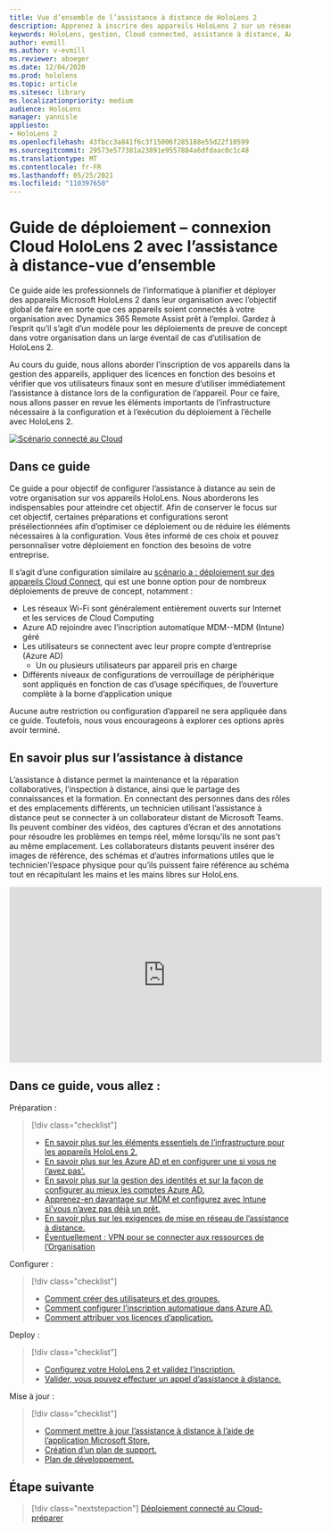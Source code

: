 ```yaml
---
title: Vue d’ensemble de l’assistance à distance de HoloLens 2
description: Apprenez à inscrire des appareils HoloLens 2 sur un réseau connecté au Cloud avec l’assistance à distance Dynamics 365.
keywords: HoloLens, gestion, Cloud connected, assistance à distance, AAD, Azure AD, MDM, gestion des appareils mobiles
author: evmill
ms.author: v-evmill
ms.reviewer: aboeger
ms.date: 12/04/2020
ms.prod: hololens
ms.topic: article
ms.sitesec: library
ms.localizationpriority: medium
audience: HoloLens
manager: yannisle
appliesto:
- HoloLens 2
ms.openlocfilehash: 43fbcc3a841f6c3f15006f285188e55d22f10599
ms.sourcegitcommit: 29573e577381a23891e9557884a6dfdaac0c1c48
ms.translationtype: MT
ms.contentlocale: fr-FR
ms.lasthandoff: 05/25/2021
ms.locfileid: "110397650"
---
```

# <a name="deployment-guide--cloud-connected-hololens-2-with-remote-assist--overview"></a>Guide de déploiement – connexion Cloud HoloLens 2 avec l’assistance à distance-vue d’ensemble

Ce guide aide les professionnels de l’informatique à planifier et déployer des appareils Microsoft HoloLens 2 dans leur organisation avec l’objectif global de faire en sorte que ces appareils soient connectés à votre organisation avec Dynamics 365 Remote Assist prêt à l’emploi. Gardez à l’esprit qu’il s’agit d’un modèle pour les déploiements de preuve de concept dans votre organisation dans un large éventail de cas d’utilisation de HoloLens 2.

Au cours du guide, nous allons aborder l’inscription de vos appareils dans la gestion des appareils, appliquer des licences en fonction des besoins et vérifier que vos utilisateurs finaux sont en mesure d’utiliser immédiatement l’assistance à distance lors de la configuration de l’appareil. Pour ce faire, nous allons passer en revue les éléments importants de l’infrastructure nécessaire à la configuration et à l’exécution du déploiement à l’échelle avec HoloLens 2.

[![Scénario ](./images/deployment-guides-revised-scenario-a.png) connecté au Cloud](./images/deployment-guides-revised-scenario-a.png#lightbox)
## <a name="in-this-guide"></a>Dans ce guide

Ce guide a pour objectif de configurer l’assistance à distance au sein de votre organisation sur vos appareils HoloLens. Nous aborderons les indispensables pour atteindre cet objectif. Afin de conserver le focus sur cet objectif, certaines préparations et configurations seront présélectionnées afin d’optimiser ce déploiement ou de réduire les éléments nécessaires à la configuration. Vous êtes informé de ces choix et pouvez personnaliser votre déploiement en fonction des besoins de votre entreprise.

Il s’agit d’une configuration similaire au [scénario a : déploiement sur des appareils Cloud Connect](https://docs.microsoft.com/hololens/common-scenarios#scenario-a), qui est une bonne option pour de nombreux déploiements de preuve de concept, notamment :

- Les réseaux Wi-Fi sont généralement entièrement ouverts sur Internet et les services de Cloud Computing
- Azure AD rejoindre avec l’inscription automatique MDM--MDM (Intune) géré
- Les utilisateurs se connectent avec leur propre compte d’entreprise (Azure AD)
  - Un ou plusieurs utilisateurs par appareil pris en charge
- Différents niveaux de configurations de verrouillage de périphérique sont appliqués en fonction de cas d’usage spécifiques, de l’ouverture complète à la borne d’application unique



Aucune autre restriction ou configuration d’appareil ne sera appliquée dans ce guide. Toutefois, nous vous encourageons à explorer ces options après avoir terminé.

## <a name="learn-about-remote-assist"></a>En savoir plus sur l’assistance à distance

L’assistance à distance permet la maintenance et la réparation collaboratives, l’inspection à distance, ainsi que le partage des connaissances et la formation. En connectant des personnes dans des rôles et des emplacements différents, un technicien utilisant l’assistance à distance peut se connecter à un collaborateur distant de Microsoft Teams. Ils peuvent combiner des vidéos, des captures d’écran et des annotations pour résoudre les problèmes en temps réel, même lorsqu’ils ne sont pas&#39;t au même emplacement. Les collaborateurs distants peuvent insérer des images de référence, des schémas et d’autres informations utiles que le technicien&#39;l’espace physique pour qu’ils puissent faire référence au schéma tout en récapitulant les mains et les mains libres sur HoloLens.

<iframe width="560" height="315" src="https://www.youtube.com/embed/d3YT8j0yYl0" frameborder="0" allow="accelerometer; autoplay; clipboard-write; encrypted-media; gyroscope; picture-in-picture" allowfullscreen></iframe>

## <a name="in-this-guide-you-will"></a>Dans ce guide, vous allez :

Préparation :

> [!div class="checklist"]
> - [En savoir plus sur les éléments essentiels de l’infrastructure pour les appareils HoloLens 2.](hololens2-cloud-connected-prepare.md#infrastructure-essentials)
> - [En savoir plus sur les Azure AD et en configurer une si vous ne l’avez pas&#39;.](hololens2-cloud-connected-prepare.md#azure-active-directory)
> - [En savoir plus sur la gestion des identités et sur la façon de configurer au mieux les comptes Azure AD.](hololens2-cloud-connected-prepare.md#identity-management)
> - [Apprenez-en davantage sur MDM et configurez avec Intune si&#39;vous n’avez pas déjà un prêt.](hololens2-cloud-connected-prepare.md#mobile-device-management)
> - [En savoir plus sur les exigences de mise en réseau de l’assistance à distance.](hololens2-cloud-connected-prepare.md#network)
> - [Éventuellement : VPN pour se connecter aux ressources de l’Organisation](/hololens2-cloud-connected-prepare.md#optional-connect-your-hololens-to-vpn)

Configurer :

> [!div class="checklist"]
> - [Comment créer des utilisateurs et des groupes.](hololens2-cloud-connected-configure.md#azure-users-and-groups)
> - [Comment configurer l’inscription automatique dans Azure AD.](hololens2-cloud-connected-configure.md#auto-enrollment-on-hololens-2)
> - [Comment attribuer vos licences d’application.](hololens2-cloud-connected-configure.md#application-licenses)

Deploy :

> [!div class="checklist"]
> - [Configurez votre HoloLens 2 et validez l’inscription.](hololens2-cloud-connected-deploy.md#enrollment-validation)
> - [Valider, vous pouvez effectuer un appel d’assistance à distance.](hololens2-cloud-connected-deploy.md#remote-assist-call-validation)

Mise à jour :

> [!div class="checklist"]
> - [Comment mettre à jour l’assistance à distance à l’aide de l’application Microsoft Store.](hololens2-cloud-connected-maintain.md#updates)
> - [Création d’un plan de support.](hololens2-cloud-connected-maintain.md#support-plan)
> - [Plan de développement.](hololens2-cloud-connected-maintain.md#development-plan)

## <a name="next-step"></a>Étape suivante

> [!div class="nextstepaction"]
> [Déploiement connecté au Cloud-préparer](hololens2-cloud-connected-prepare.md)

